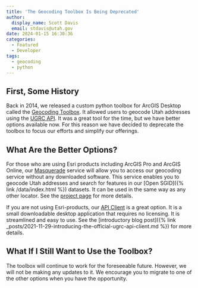 ```yaml
---
title: 'The Geocoding Toolbox Is Being Deprecated'
author:
  display_name: Scott Davis
  email: stdavis@utah.gov
date: 2024-01-15 16:30:36
categories:
  - Featured
  - Developer
tags:
  - geocoding
  - python
---
```



## First, Some History

Back in 2014, we released a custom python toolbox for ArcGIS Desktop called the [Geocoding Toolbox](https://github.com/agrc/geocoding-toolbox). It allowed users to geocode Utah addresses using the [UGRC API](https://api.mapserv.utah.gov/#geocoding). It was a great tool for the time, but we have better options available now. For this reason we have decided to deprecate the toolbox to focus our efforts and simplify our offerings.

## What Are the Better Options?

For those who are using Esri products including ArcGIS Pro and ArcGIS Online, our [Masquerade](https://github.com/agrc/masquerade) service will allow you to access our geocoding service without any downloaded software. This service enables you to geocode Utah addresses and search for features in our [Open SGID]({% link /data/index.html %}) datasets. It can be used in the same way as any other locator. See the [project page](https://github.com/agrc/masquerade?tab=readme-ov-file#masquerade) for more details.

If you are not using Esri-products, our [API Client](https://github.com/agrc/api-client) is a great option. It is a small downloadable desktop application that requires no licensing. It is streamlined and easy to use. See the [introductory blog post]({% link _posts/2021-11-29-introducing-the-official-ugrc-api-client.md %}) for more details.

## What If I Still Want to Use the Toolbox?

The toolbox will continue to work for the foreseeable future. However, we will not be making any updates to it. We encourage you to migrate to one of the other options when you have the opportunity.
